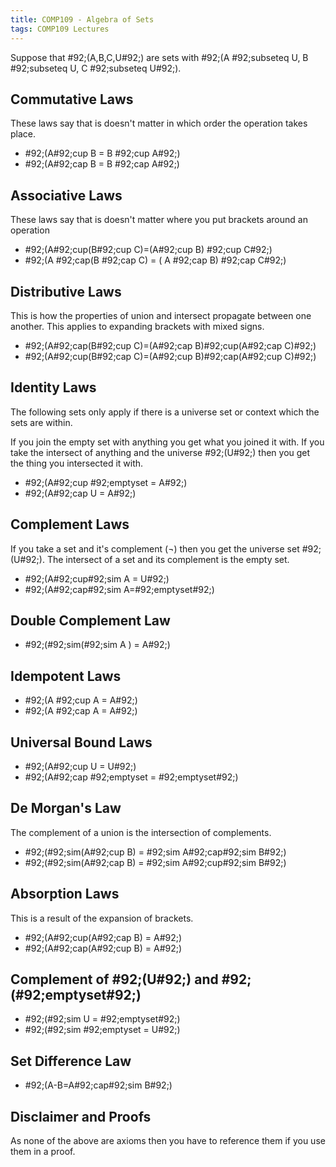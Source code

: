 ```yaml
---
title: COMP109 - Algebra of Sets
tags: COMP109 Lectures
---
```

Suppose that \#92;(A,B,C,U\#92;) are sets with \#92;(A \#92;subseteq U, B \#92;subseteq U, C \#92;subseteq U\#92;).

## Commutative Laws
These laws say that is doesn't matter in which order the operation takes place.

* \#92;(A\#92;cup B = B \#92;cup A\#92;)
* \#92;(A\#92;cap B = B \#92;cap A\#92;)

## Associative Laws
These laws say that is doesn't matter where you put brackets around an operation

* \#92;(A\#92;cup(B\#92;cup C)=(A\#92;cup B) \#92;cup C\#92;)
* \#92;(A \#92;cap(B \#92;cap C) = ( A \#92;cap B) \#92;cap C\#92;)

## Distributive Laws
This is how the properties of union and intersect propagate between one another. This applies to expanding brackets with mixed signs.

* \#92;(A\#92;cap(B\#92;cup C)=(A\#92;cap B)\#92;cup(A\#92;cap C)\#92;)
* \#92;(A\#92;cup(B\#92;cap C)=(A\#92;cup B)\#92;cap(A\#92;cup C)\#92;)

## Identity Laws
The following sets only apply if there is a universe set or context which the sets are within.

If you join the empty set with anything you get what you joined it with. If you take the intersect of anything and the universe \#92;(U\#92;) then you get the thing you intersected it with.

* \#92;(A\#92;cup \#92;emptyset = A\#92;)
* \#92;(A\#92;cap U = A\#92;)

## Complement Laws
If you take a set and it's complement (¬) then you get the universe set \#92;(U\#92;). The intersect of a set and its complement is the empty set.

* \#92;(A\#92;cup\#92;sim A = U\#92;)
* \#92;(A\#92;cap\#92;sim A=\#92;emptyset\#92;)

## Double Complement Law
* \#92;(\#92;sim(\#92;sim A ) = A\#92;)

## Idempotent Laws
* \#92;(A \#92;cup A = A\#92;)
* \#92;(A \#92;cap A = A\#92;)

## Universal Bound Laws
* \#92;(A\#92;cup U = U\#92;)
* \#92;(A\#92;cap \#92;emptyset = \#92;emptyset\#92;)

## De Morgan's Law
The complement of a union is the intersection of complements.

* \#92;(\#92;sim(A\#92;cup B) = \#92;sim A\#92;cap\#92;sim B\#92;)
* \#92;(\#92;sim(A\#92;cap B) = \#92;sim A\#92;cup\#92;sim B\#92;)

## Absorption Laws
This is a result of the expansion of brackets.

* \#92;(A\#92;cup(A\#92;cap B) = A\#92;)
* \#92;(A\#92;cap(A\#92;cup B) = A\#92;)

## Complement of \#92;(U\#92;) and \#92;(\#92;emptyset\#92;)

* \#92;(\#92;sim U = \#92;emptyset\#92;)
* \#92;(\#92;sim \#92;emptyset = U\#92;)

## Set Difference Law

* \#92;(A-B=A\#92;cap\#92;sim B\#92;)

## Disclaimer and Proofs
As none of the above are axioms then you have to reference them if you use them in a proof.
